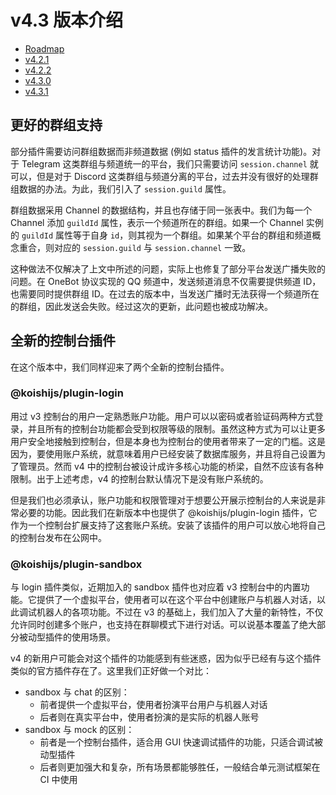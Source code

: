 # v4.3 版本介绍

- [Roadmap](https://github.com/koishijs/koishi/issues/501)
- [v4.2.1](https://github.com/koishijs/koishi/releases/tag/4.2.1)
- [v4.2.2](https://github.com/koishijs/koishi/releases/tag/4.2.2)
- [v4.3.0](https://github.com/koishijs/koishi/releases/tag/4.3.0)
- [v4.3.1](https://github.com/koishijs/koishi/releases/tag/4.3.1)

## 更好的群组支持

部分插件需要访问群组数据而非频道数据 (例如 status 插件的发言统计功能)。对于 Telegram 这类群组与频道统一的平台，我们只需要访问 `session.channel` 就可以，但是对于 Discord 这类群组与频道分离的平台，过去并没有很好的处理群组数据的办法。为此，我们引入了 `session.guild` 属性。

群组数据采用 Channel 的数据结构，并且也存储于同一张表中。我们为每一个 Channel 添加 `guildId` 属性，表示一个频道所在的群组。如果一个 Channel 实例的 `guildId` 属性等于自身 `id`，则其视为一个群组。如果某个平台的群组和频道概念重合，则对应的 `session.guild` 与 `session.channel` 一致。

这种做法不仅解决了上文中所述的问题，实际上也修复了部分平台发送广播失败的问题。在 OneBot 协议实现的 QQ 频道中，发送频道消息不仅需要提供频道 ID，也需要同时提供群组 ID。在过去的版本中，当发送广播时无法获得一个频道所在的群组，因此发送会失败。经过这次的更新，此问题也被成功解决。

## 全新的控制台插件

在这个版本中，我们同样迎来了两个全新的控制台插件。

### @koishijs/plugin-login

用过 v3 控制台的用户一定熟悉账户功能。用户可以以密码或者验证码两种方式登录，并且所有的控制台功能都会受到权限等级的限制。虽然这种方式为可以让更多用户安全地接触到控制台，但是本身也为控制台的使用者带来了一定的门槛。这是因为，要使用账户系统，就意味着用户已经安装了数据库服务，并且将自己设置为了管理员。然而 v4 中的控制台被设计成许多核心功能的桥梁，自然不应该有各种限制。出于上述考虑，v4 的控制台默认情况下是没有账户系统的。

但是我们也必须承认，账户功能和权限管理对于想要公开展示控制台的人来说是非常必要的功能。因此我们在新版本中也提供了 @koishijs/plugin-login 插件，它作为一个控制台扩展支持了这套账户系统。安装了该插件的用户可以放心地将自己的控制台发布在公网中。

### @koishijs/plugin-sandbox

与 login 插件类似，近期加入的 sandbox 插件也对应着 v3 控制台中的内置功能。它提供了一个虚拟平台，使用者可以在这个平台中创建账户与机器人对话，以此调试机器人的各项功能。不过在 v3 的基础上，我们加入了大量的新特性，不仅允许同时创建多个账户，也支持在群聊模式下进行对话。可以说基本覆盖了绝大部分被动型插件的使用场景。

v4 的新用户可能会对这个插件的功能感到有些迷惑，因为似乎已经有与这个插件类似的官方插件存在了。这里我们正好做一个对比：

- sandbox 与 chat 的区别：
  - 前者提供一个虚拟平台，使用者扮演平台用户与机器人对话
  - 后者则在真实平台中，使用者扮演的是实际的机器人账号
- sandbox 与 mock 的区别：
  - 前者是一个控制台插件，适合用 GUI 快速调试插件的功能，只适合调试被动型插件
  - 后者则更加强大和复杂，所有场景都能够胜任，一般结合单元测试框架在 CI 中使用
